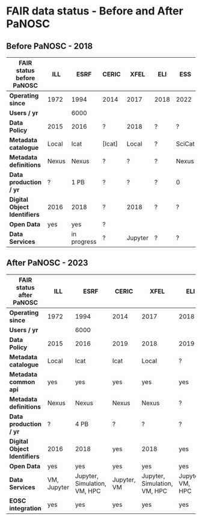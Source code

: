 # FAIR data status - Before and After PaNOSC

## Before PaNOSC - 2018

| FAIR status before PaNOSC   | ILL | ESRF | CERIC | XFEL | ELI | ESS|
| ------------- | ------------- | ------------- | ------------- | ------------- | ------------- | ------------- |
| **Operating since**  | 1972  | 1994 | 2014 | 2017 | 2018 | 2022|
| **Users / yr** |   | 6000 | | | | |
| **Data Policy** | 2015 | 2016 | ? | 2018 | ? | ? |
| **Metadata catalogue** | Local | Icat | [Icat] | Local | ? | SciCat |
| **Metadata definitions** | Nexus | Nexus | ? | ? | ? | Nexus |
| **Data production / yr** |  ? | 1 PB | ? | ? | ? | 0 |
| **Digital Object Identifiers** | 2016 | 2018 | ? | 2018 | ? | ? |
| **Open Data** | yes | yes | ? |   |   |   |
| **Data Services** |  | in progress | ? | Jupyter | ? | ? |

## After PaNOSC - 2023

| FAIR status after PaNOSC   | ILL | ESRF | CERIC | XFEL | ELI | ESS|
| ------------- | ------------- | ------------- | ------------- | ------------- | ------------- | ------------- |
| **Operating since**  | 1972  | 1994 | 2014 | 2017 | 2018 | 2022|
| **Users / yr** |   | 6000 | | | | |
| **Data Policy** | 2015 | 2016 | 2019 | 2018 | 2019 | 2019 |
| **Metadata catalogue** | Local | Icat | Icat | Local | ? | SciCat |
| **Metadata common api** | yes | yes | yes | yes | yes | yes |
| **Metadata definitions** | Nexus | Nexus | Nexus | Nexus | ? | Nexus |
| **Data production / yr** |  ? | 4 PB | ? | ? | ? | ? |
| **Digital Object Identifiers** | 2016 | 2018 | yes | 2018 | yes | yes |
| **Open Data** | yes | yes | yes | yes  | yes  | no  |
| **Data Services** | VM, Jupyter | Jupyter, Simulation, VM, HPC | Jupyter, VM | Jupyter, Simulation, VM, HPC | Jupyter, VM, HPC | Jupyter, Simulation, VM |
| **EOSC integration** | yes | yes | yes | yes  | yes  | yes  |
